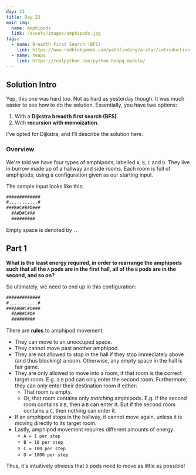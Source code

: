 ```yaml
---
day: 23
title: Day 23
main_img:
  name: Amphipods
  link: /assets/images/amphipods.jpg
tags: 
  - name: Breadth First Search (BFS)
    link: https://www.redblobgames.com/pathfinding/a-star/introduction.html
  - name: heapq
    link: https://realpython.com/python-heapq-module/
---
```

## Solution Intro

Yep, this one was hard too.  Not as hard as yesterday though.  It was much easier to see how to do the solution. Essentially, you have two options:

1. With a **Dijkstra breadth first search (BFS)**.
1. With **recursion with memoization**.

I've opted for Dijkstra, and I'll describe the solution here.

### Overview

We're told we have four types of amphipods, labelled `A`, `B`, `C` and `D`. They live in burrow made up of a hallway and side rooms. Each room is full of amphipods, using a configuration given as our starting input.

The sample input looks like this:

```txt
#############
#...........#
###B#C#B#D###
  #A#D#C#A#
  #########
```

Empty space is denoted by `.`.

## Part 1

**What is the least energy required, in order to rearrange the amphipods such that all the `A` pods are in the first hall, all of the `B` pods are in the second, and so on?**

So ultimately, we need to end up in this configuration:

```txt
#############
#...........#
###A#B#C#D###
  #A#B#C#D#
  #########
```

There are **rules** to amphipod movement:

- They can move to an unoccuped space.
- They cannot move past another amphipod.
- They are not allowed to stop in the hall if they stop immediately above (and thus blocking) a room. Otherwise, any empty space in the hall is fair game.
- They are only allowed to move into a room, if that room is the correct target room. E.g. a `B` pod can only enter the second room. Furthermore, they can only enter their destination room if either:
  - That room is empty.
  - Or, that room contains only _matching_ amphipods. E.g. if the second room contains a `B`, then a `B` can enter it.  But if the second room contains a `C`, then nothing can enter it.
- If an amphipod stops in the hallway, it cannot move again, unless it is moving directly to its target room.
- Lastly, amphipod movement requires different amounts of energy:
  - `A = 1 per step`
  - `B = 10 per step`
  - `C = 100 per step`
  - `D = 1000 per step`

Thus, it's intuitively obvious that `D` pods need to move as little as possible!

